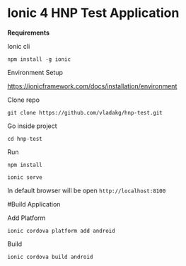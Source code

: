 # Ionic 4 HNP Test Application

**Requirements**

Ionic cli

`npm install -g ionic`

Environment Setup

https://ionicframework.com/docs/installation/environment

Clone repo
 
`git clone https://github.com/vladakg/hnp-test.git`

Go inside project

`cd hnp-test`

Run

`npm install`

`ionic serve`

In default browser will be open `http://localhost:8100`

#Build Application

Add Platform

`ionic cordova platform add android`

Build

`ionic cordova build android`
